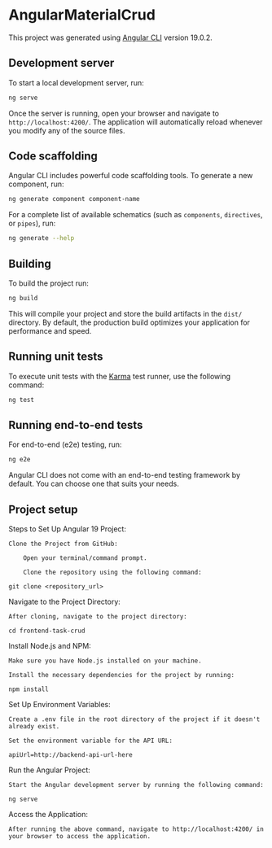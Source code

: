 # AngularMaterialCrud

This project was generated using [Angular CLI](https://github.com/angular/angular-cli) version 19.0.2.

## Development server

To start a local development server, run:

```bash
ng serve
```

Once the server is running, open your browser and navigate to `http://localhost:4200/`. The application will automatically reload whenever you modify any of the source files.

## Code scaffolding

Angular CLI includes powerful code scaffolding tools. To generate a new component, run:

```bash
ng generate component component-name
```

For a complete list of available schematics (such as `components`, `directives`, or `pipes`), run:

```bash
ng generate --help
```

## Building

To build the project run:

```bash
ng build
```

This will compile your project and store the build artifacts in the `dist/` directory. By default, the production build optimizes your application for performance and speed.

## Running unit tests

To execute unit tests with the [Karma](https://karma-runner.github.io) test runner, use the following command:

```bash
ng test
```

## Running end-to-end tests

For end-to-end (e2e) testing, run:

```bash
ng e2e
```

Angular CLI does not come with an end-to-end testing framework by default. You can choose one that suits your needs.

## Project setup

Steps to Set Up Angular 19 Project:

    Clone the Project from GitHub:

        Open your terminal/command prompt.

        Clone the repository using the following command:

    git clone <repository_url>

Navigate to the Project Directory:

    After cloning, navigate to the project directory:

    cd frontend-task-crud

Install Node.js and NPM:

    Make sure you have Node.js installed on your machine.

    Install the necessary dependencies for the project by running:

    npm install

Set Up Environment Variables:

    Create a .env file in the root directory of the project if it doesn't already exist.

    Set the environment variable for the API URL:

    apiUrl=http://backend-api-url-here

Run the Angular Project:

    Start the Angular development server by running the following command:

    ng serve

Access the Application:

    After running the above command, navigate to http://localhost:4200/ in your browser to access the application.